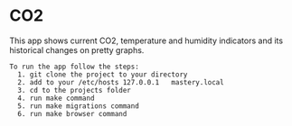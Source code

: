 # CO2

This app shows current CO2, temperature and humidity indicators and its historical changes on pretty graphs.

    To run the app follow the steps:
      1. git clone the project to your directory
      2. add to your /etc/hosts 127.0.0.1   mastery.local 
      3. cd to the projects folder
      4. run make command
      5. run make migrations command
      6. run make browser command
